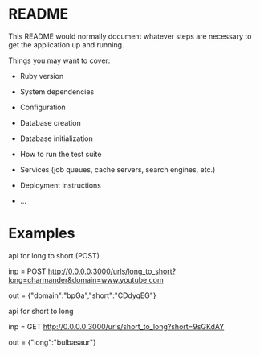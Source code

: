 # README

This README would normally document whatever steps are necessary to get the
application up and running.

Things you may want to cover:

* Ruby version

* System dependencies

* Configuration

* Database creation

* Database initialization

* How to run the test suite

* Services (job queues, cache servers, search engines, etc.)

* Deployment instructions

* ...

# Examples

api for long to short (POST)

inp = POST  http://0.0.0.0:3000/urls/long_to_short?long=charmander&domain=www.youtube.com

out = {"domain":"bpGa","short":"CDdyqEG"}

api for short to long

inp = GET  http://0.0.0.0:3000/urls/short_to_long?short=9sGKdAY

out = {"long":"bulbasaur"}
